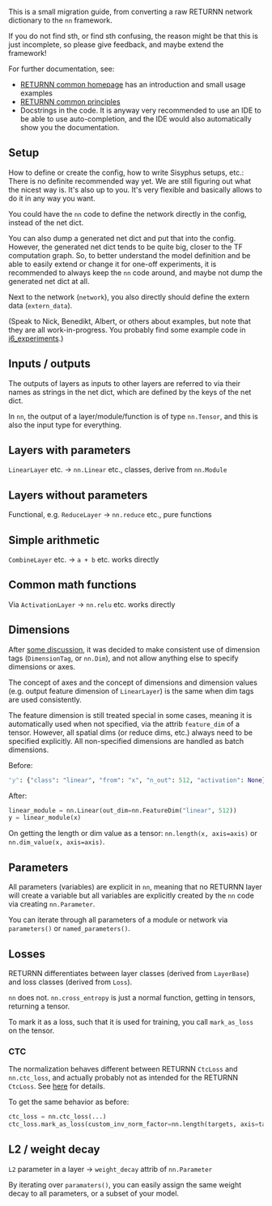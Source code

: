 This is a small migration guide, from converting a raw RETURNN network dictionary to the `nn` framework.

If you do not find sth, or find sth confusing,
the reason might be that this is just incomplete,
so please give feedback, and maybe extend the framework!

For further documentation, see:

* [RETURNN common homepage](https://github.com/rwth-i6/returnn_common) has an introduction and small usage examples
* [RETURNN common principles](https://github.com/rwth-i6/returnn_common/wiki/RETURNN-common-principles)
* Docstrings in the code. It is anyway very recommended to use an IDE to be able to use auto-completion, and the IDE would also automatically show you the documentation.


## Setup

How to define or create the config,
how to write Sisyphus setups, etc.:
There is no definite recommended way yet.
We are still figuring out what the nicest way is.
It's also up to you.
It's very flexible and basically allows
to do it in any way you want.

You could have the `nn` code to define the network
directly in the config,
instead of the net dict.

You can also dump a generated net dict
and put that into the config.
However, the generated net dict tends to be quite big,
closer to the TF computation graph.
So, to better understand the model definition
and be able to easily extend or change it
for one-off experiments,
it is recommended to always keep the `nn` code around,
and maybe not dump the generated net dict at all.

Next to the network (`network`),
you also directly should define
the extern data (`extern_data`).

(Speak to Nick, Benedikt, Albert, or others about examples, but note that they are all work-in-progress. You probably find some example code in [i6_experiments](https://github.com/rwth-i6/i6_experiments/).)


## Inputs / outputs

The outputs of layers
as inputs to other layers
are referred to via their names as strings
in the net dict,
which are defined by the keys of the net dict.

In `nn`, the output of a layer/module/function
is of type `nn.Tensor`,
and this is also the input type for everything.


## Layers with parameters

`LinearLayer` etc.
-> `nn.Linear` etc., classes, derive from `nn.Module`


## Layers without parameters

Functional, e.g. `ReduceLayer`
-> `nn.reduce` etc., pure functions


## Simple arithmetic

`CombineLayer` etc.
-> `a + b` etc. works directly


## Common math functions

Via `ActivationLayer`
-> `nn.relu` etc. works directly


## Dimensions

After [some discussion](https://github.com/rwth-i6/returnn_common/issues/17),
it was decided to make consistent use of dimension tags (`DimensionTag`, or `nn.Dim`),
and not allow anything else to specify dimensions or axes.

The concept of axes and the concept of dimensions and dimension values (e.g. output feature dimension of `LinearLayer`) is the same when dim tags are used consistently.

The feature dimension is still treated special in some cases,
meaning it is automatically used when not specified,
via the attrib `feature_dim` of a tensor.
However, all spatial dims (or reduce dims, etc.) always need to be specified explicitly.
All non-specified dimensions are handled as batch dimensions.

Before:
```python
"y": {"class": "linear", "from": "x", "n_out": 512, "activation": None}
```
After:
```python
linear_module = nn.Linear(out_dim=nn.FeatureDim("linear", 512))
y = linear_module(x)
```

On getting the length or dim value as a tensor:
`nn.length(x, axis=axis)`
or `nn.dim_value(x, axis=axis)`.


## Parameters

All parameters (variables) are explicit in `nn`,
meaning that no RETURNN layer will create a variable
but all variables are explicitly created by the `nn` code
via creating `nn.Parameter`.

You can iterate through all parameters of a module or network
via `parameters()` or `named_parameters()`.


## Losses

RETURNN differentiates between layer classes
(derived from `LayerBase`)
and loss classes (derived from `Loss`).

`nn` does not.
`nn.cross_entropy` is just a normal function,
getting in tensors, returning a tensor.

To mark it as a loss, such that it is used for training,
you call `mark_as_loss` on the tensor.

### CTC

The normalization behaves different between RETURNN `CtcLoss` and `nn.ctc_loss`,
and actually probably not as intended for the RETURNN `CtcLoss`.
See [here](https://github.com/rwth-i6/returnn/issues/1077#issuecomment-1184929542) for details.

To get the same behavior as before:
```python
ctc_loss = nn.ctc_loss(...)
ctc_loss.mark_as_loss(custom_inv_norm_factor=nn.length(targets, axis=targets_time_dim))
```


## L2 / weight decay

`L2` parameter in a layer
-> `weight_decay` attrib of `nn.Parameter`

By iterating over `paramaters()`,
you can easily assign the same weight decay
to all parameters, or a subset of your model.
